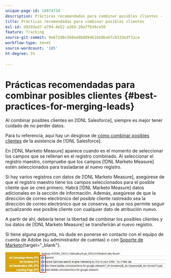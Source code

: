 ```yaml
---
unique-page-id: 18874734
description: Prácticas recomendadas para combinar posibles clientes - [!DNL Marketo Measure]
title: Prácticas recomendadas para combinar posibles clientes
exl-id: d9293ed7-a794-4e52-a269-20a7fb36ce50
feature: Tracking
source-git-commit: 9e672d0c568ee0b889461bb8ba6fc6333edf31ce
workflow-type: tm+mt
source-wordcount: '185'
ht-degree: 5%

---
```


# Prácticas recomendadas para combinar posibles clientes {#best-practices-for-merging-leads}

Al combinar posibles clientes en [!DNL Salesforce], siempre es mejor tener cuidado de no perder datos.

Para tu referencia, aquí hay un desglose de [cómo combinar posibles clientes](https://help.salesforce.com/s/articleView?id=leads_merge.htm&amp;language=en_US&amp;type=5) de la asistencia de [!DNL Salesforce].

En [!DNL Marketo Measure] aparece cuando es el momento de seleccionar los campos que se rellenan en el registro combinado. Al seleccionar el registro maestro, compruebe que los campos [!DNL Marketo Measure] estén seleccionados para trasladarse al nuevo registro.

Si hay varios registros con datos de [!DNL Marketo Measure], asegúrese de que el registro maestro tiene los campos seleccionados para el posible cliente que se creó primero. Habrá [!DNL Marketo Measure] datos adicionales en la sección de información. Además, asegúrese de que la dirección de correo electrónico del posible cliente rastreado sea la dirección de correo electrónico que se conserva, ya que nos permite seguir actualizando ese posible cliente con cualquier dato de atribución nuevo.

A partir de ahí, debería tener la libertad de combinar los posibles clientes y los datos de [!DNL Marketo Measure] se transferirán al nuevo registro.

Si tiene alguna pregunta, no dude en ponerse en contacto con el equipo de cuenta de Adobe (su administrador de cuentas) o con [Soporte de Marketo](https://nation.marketo.com/t5/support/ct-p/Support){target="_blank"}.

![](assets/1.jpg)
